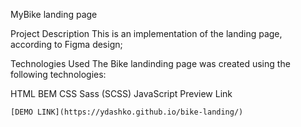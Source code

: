 MyBike landing page

Project Description
This is an implementation of the landing page, according to Figma design;

Technologies Used
The Bike landinding page was created using the following technologies:

HTML
BEM
CSS
Sass (SCSS)
JavaScript
Preview Link

    [DEMO LINK](https://ydashko.github.io/bike-landing/)




